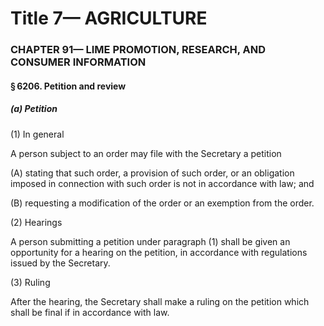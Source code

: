
# Title 7— AGRICULTURE
### CHAPTER 91— LIME PROMOTION, RESEARCH, AND CONSUMER INFORMATION
#### § 6206. Petition and review
##### (a) Petition

(1) In general

A person subject to an order may file with the Secretary a petition

(A) stating that such order, a provision of such order, or an obligation imposed in connection with such order is not in accordance with law; and

(B) requesting a modification of the order or an exemption from the order.

(2) Hearings

A person submitting a petition under paragraph (1) shall be given an opportunity for a hearing on the petition, in accordance with regulations issued by the Secretary.

(3) Ruling

After the hearing, the Secretary shall make a ruling on the petition which shall be final if in accordance with law.
